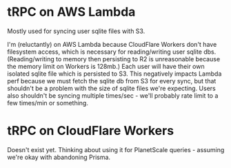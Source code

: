 # tRPC on AWS Lambda

Mostly used for syncing user sqlite files with S3.

I'm (reluctantly) on AWS Lambda because CloudFlare Workers don't have filesystem access, which is necessary for reading/writing user sqlite dbs. (Reading/writing to memory then persisting to R2 is unreasonable because the memory limit on Workers is 128mb.) Each user will have their own isolated sqlite file which is persisted to S3. This negatively impacts Lambda perf because we must fetch the sqlite db from S3 for every sync, but that shouldn't be a problem with the size of sqlite files we're expecting. Users also shouldn't be syncing multiple times/sec - we'll probably rate limit to a few times/min or something.

# tRPC on CloudFlare Workers

Doesn't exist yet. Thinking about using it for PlanetScale queries - assuming we're okay with abandoning Prisma.
